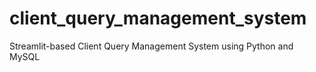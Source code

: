 # client_query_management_system
Streamlit-based Client Query Management System using Python and MySQL
